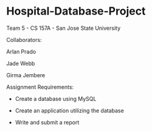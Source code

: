 # Hospital-Database-Project

Team 5 - CS 157A - San Jose State University

Collaborators:

Arlan Prado

Jade Webb

Girma Jembere


Assignment Requirements:

- Create a database using MySQL

- Create an application utilizing the database

- Write and submit a report
